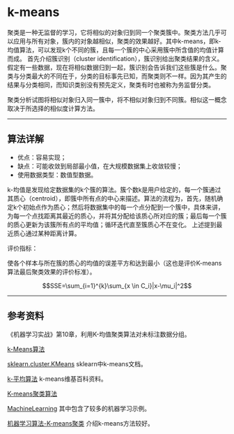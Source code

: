 # k-means
聚类是一种无监督的学习，它将相似的对象归到同一个聚类簇中。聚类方法几乎可以应用与所有对象，簇内的对象越相似，聚类的效果越好。其中k-means，即k-均值算法，可以发现k个不同的簇，且每一个簇的中心采用簇中所含值的均值计算而成。
首先介绍簇识别（cluster identification），簇识别给出聚类结果的含义。假定有一些数据，现在将相似数据归到一起，簇识别会告诉我们这些簇是什么。聚类与分类最大的不同在于，分类的目标事先已知，而聚类则不一样。因为其产生的结果与分类相同，而知识类别没有预先定义，聚类有时也被称为务监督分类。

聚类分析试图将相似对象归入同一簇中，将不相似对象归到不同簇。相似这一概念取决于所选择的相似度计算方法。

---
## 算法详解
- 优点：容易实现；
- 缺点：可能收敛到局部最小值，在大规模数据集上收敛较慢；
- 使用数据类型：数值型数据。

k-均值是发现给定数据集的k个簇的算法。簇个数k是用户给定的，每一个簇通过其质心（centroid），即簇中所有点的中心来描述。算法的流程为，首先，随机确定k个初始点作为质心；然后将数据集中的每一个点分配到一个簇中，具体来讲，为每一个点找距离其最近的质心，并将其分配给该质心所对应的簇；最后每一个簇的质心更新为该簇所有点的平均值；循环迭代直至簇质心不在变化。
上述提到最近质心通过某种距离计算。

评价指标：

使各个样本与所在簇的质心的均值的误差平方和达到最小（这也是评价K-means算法最后聚类效果的评价标准）。

$$SSE=\sum_{i=1}^{k}\sum_{x \in C_i}|x-\mu_i|^2$$

---
## 参考资料

《机器学习实战》第10章，利用K-均值聚类算法对未标注数据分组。

[k-Means算法](https://jhljx.github.io/2018/01/30/kMeans/)

[sklearn.cluster.KMeans](http://scikit-learn.org/stable/modules/generated/sklearn.cluster.KMeans.html) sklearn中k-means文档。

[k-平均算法](https://g.luciaz.me/extdomains/zh.wikipedia.org/zh-hans/K-%E5%B9%B3%E5%9D%87%E7%AE%97%E6%B3%95) k-means维基百科资料。

[K-means聚类算法](http://www.cnblogs.com/jerrylead/archive/2011/04/06/2006910.html)

[MachineLearning](https://github.com/csuldw/MachineLearning/tree/master/Kmeans) 其中包含了较多的机器学习示例。

[机器学习算法-K-means聚类](http://www.csuldw.com/2015/06/03/2015-06-03-ml-algorithm-K-means/) 介绍k-means方法较好。
